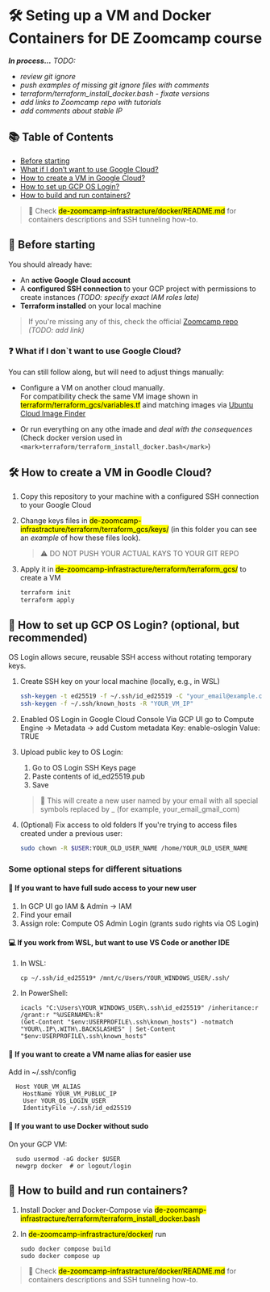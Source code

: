 # 🛠️ Seting up a VM and Docker Containers for DE Zoomcamp course

**_In process..._**
<em>
 TODO:
* review git ignore
* push examples of missing git ignore files with comments
* terraform/terraform_install_docker.bash - fixate versions
* add links to Zoomcamp repo with tutorials
* add comments about stable IP
</em>

## 📚 Table of Contents
<!-- GitHub-style manual TOC -->
- [Before starting](#before-starting)
- [What if I don’t want to use Google Cloud?](#what-if-i-dont-want-to-use-google-cloud_)
- [How to create a VM in Google Cloud?](#how-to-create-a-vm-in-google-cloud_)
- [How to set up GCP OS Login?](#how-to-set-up-gcp-os-login-optional-but-recommended_)
- [How to build and run containers?](#how-to-build-and-run-containers_)

> 📝 Check <mark >de-zoomcamp-infrastracture/docker/README.md</mark> for containers descriptions and SSH tunneling how-to.

## 🚦 Before starting

You should already have:

- An **active Google Cloud account**
- A **configured SSH connection** to your GCP project with permissions to create instances _(TODO: specify exact IAM roles late)_
- **Terraform installed** on your local machine

> If you're missing any of this, check the official [Zoomcamp repo](#) _(TODO: add link)_


### ❓ What if I don`t want to use Google Cloud? 

You can still follow along, but will need to adjust things manually:

- Configure a VM on another cloud manually.  
  For compatibility check the same VM image shown in <mark>terraform/terraform_gcs/variables.tf</mark> aind matching images via [Ubuntu Cloud Image Finder](https://cloud-images.ubuntu.com/locator/)

- Or run everything on any othe imade and _deal with the consequences_   
  (Check docker version used in `<mark>terraform/terraform_install_docker.bash</mark>`)


## 🛠️ How to create a VM in Goodle Cloud?

1. Copy this repository to your machine with a configured SSH connection to your Google Cloud
2. Change keys files in <mark >de-zoomcamp-infrastracture/terraform/terraform_gcs/keys/</mark> (in this folder you can see an _example_ of how these files look).
   
   > :warning: DO NOT PUSH YOUR ACTUAL KAYS TO YOUR GIT REPO
2. Apply it in <mark >de-zoomcamp-infrastracture/terraform/terraform_gcs/</mark> to create a VM

   ````bash
   terraform init
   terraform apply
   ````


  
## 🔐 How to set up GCP OS Login? (optional, but recommended)

OS Login allows secure, reusable SSH access without rotating temporary keys.
1. Create SSH key on your local machine (locally, e.g., in WSL)
   ````bash
   ssh-keygen -t ed25519 -f ~/.ssh/id_ed25519 -C "your_email@example.com"
   ssh-keygen -f ~/.ssh/known_hosts -R "YOUR_VM_IP"
   ````

2. Enabled OS Login in Google Cloud Console
  Via GCP UI go to Compute Engine → Metadata -> add Custom metadata
     Key: enable-oslogin
     Value: TRUE
2. Upload public key to OS Login:
    1. Go to OS Login SSH Keys page
    2. Paste contents of id_ed25519.pub
    3. Save


   >  :memo: This will create a new user named by your email with all special symbols replaced by _ (for example, your_email_gmail_com)

 4. (Optional) Fix access to old folders
    If you're trying to access files created under a previous user:
    
    ````bash
    sudo chown -R $USER:YOUR_OLD_USER_NAME /home/YOUR_OLD_USER_NAME
    ``````
   
### Some optional steps for different situations


#### 🔐 If you want to have full sudo access to your new user

1. In GCP UI go IAM & Admin → IAM
2. Find your email
2. Assign role: Compute OS Admin Login (grants sudo rights via OS Login)

    
#### 💻 If you work from WSL, but want to use VS Code or another IDE

1. In WSL:

       cp ~/.ssh/id_ed25519* /mnt/c/Users/YOUR_WINDOWS_USER/.ssh/
2. In PowerShell:
  
       icacls "C:\Users\YOUR_WINDOWS_USER\.ssh\id_ed25519" /inheritance:r /grant:r "%USERNAME%:R"
       (Get-Content "$env:USERPROFILE\.ssh\known_hosts") -notmatch "YOUR\.IP\.WITH\.BACKSLASHES" | Set-Content "$env:USERPROFILE\.ssh\known_hosts"

      
#### 🔁 If you want to create a VM name alias for easier use

  Add in ~/.ssh/config
  
      Host YOUR_VM_ALIAS
        HostName YOUR_VM_PUBLUC_IP
        User YOUR_OS_LOGIN_USER
        IdentityFile ~/.ssh/id_ed25519

        
#### 🐳 If you want to use Docker without sudo

  On your GCP VM:

      sudo usermod -aG docker $USER
      newgrp docker  # or logout/login
  


## 🧱 How to build and run containers?

1. Install Docker and Docker-Compose via <mark >de-zoomcamp-infrastracture/terraform/terraform_install_docker.bash</mark>
2. In <mark >de-zoomcamp-infrastracture/docker/</mark> run
   
       sudo docker compose build
       sudo docker compose up
   
> 📝 Check <mark >de-zoomcamp-infrastracture/docker/README.md</mark> for containers descriptions and SSH tunneling how-to.

